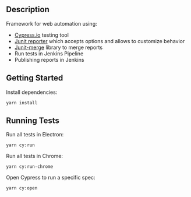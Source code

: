 ## Description
Framework for web automation using:
* [Cypress.io](https://www.cypress.io/) testing tool
* [Junit reporter](https://docs.cypress.io/guides/tooling/reporters.html#npm-Reporters) which accepts options and allows to customize behavior
* [Junit-merge](https://www.npmjs.com/package/junit-merge) library to merge reports
* Run tests in Jenkins Pipeline
* Publishing reports in Jenkins

## Getting Started
Install dependencies:

```
yarn install
```

## Running Tests
Run all tests in Electron:

```
yarn cy:run
```

Run all tests in Chrome:

```
yarn cy:run-chrome
```

Open Cypress to run a specific spec:

```
yarn cy:open
```